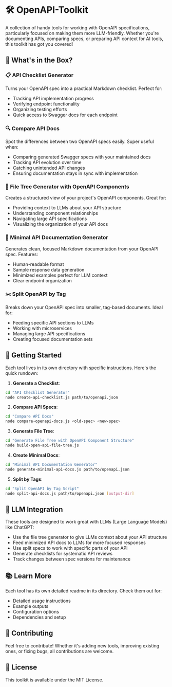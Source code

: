 # 🛠️ OpenAPI-Toolkit

A collection of handy tools for working with OpenAPI specifications, particularly focused on making them more LLM-friendly. Whether you're documenting APIs, comparing specs, or preparing API context for AI tools, this toolkit has got you covered!

## 🧰 What's in the Box?

### 📋 API Checklist Generator
Turns your OpenAPI spec into a practical Markdown checklist. Perfect for:
- Tracking API implementation progress
- Verifying endpoint functionality
- Organizing testing efforts
- Quick access to Swagger docs for each endpoint

### 🔍 Compare API Docs
Spot the differences between two OpenAPI specs easily. Super useful when:
- Comparing generated Swagger specs with your maintained docs
- Tracking API evolution over time
- Catching unintended API changes
- Ensuring documentation stays in sync with implementation

### 🌳 File Tree Generator with OpenAPI Components
Creates a structured view of your project's OpenAPI components. Great for:
- Providing context to LLMs about your API structure
- Understanding component relationships
- Navigating large API specifications
- Visualizing the organization of your API docs

### 📝 Minimal API Documentation Generator
Generates clean, focused Markdown documentation from your OpenAPI spec. Features:
- Human-readable format
- Sample response data generation
- Minimized examples perfect for LLM context
- Clear endpoint organization

### ✂️ Split OpenAPI by Tag
Breaks down your OpenAPI spec into smaller, tag-based documents. Ideal for:
- Feeding specific API sections to LLMs
- Working with microservices
- Managing large API specifications
- Creating focused documentation sets

## 🚀 Getting Started

Each tool lives in its own directory with specific instructions. Here's the quick rundown:

1. **Generate a Checklist**:
```bash
cd "API Checklist Generator"
node create-api-checklist.js path/to/openapi.json
```

2. **Compare API Specs**:
```bash
cd "Compare API Docs"
node compare-openapi-docs.js <old-spec> <new-spec>
```

3. **Generate File Tree**:
```bash
cd "Generate File Tree with OpenAPI Component Structure"
node build-open-api-file-tree.js
```

4. **Create Minimal Docs**:
```bash
cd "Minimal API Documentation Generator"
node generate-minimal-api-docs.js path/to/openapi.json
```

5. **Split by Tags**:
```bash
cd "Split OpenAPI by Tag Script"
node split-api-docs.js path/to/openapi.json [output-dir]
```

## 🤖 LLM Integration

These tools are designed to work great with LLMs (Large Language Models) like ChatGPT:

- Use the file tree generator to give LLMs context about your API structure
- Feed minimized API docs to LLMs for more focused responses
- Use split specs to work with specific parts of your API
- Generate checklists for systematic API reviews
- Track changes between spec versions for maintenance

## 📚 Learn More

Each tool has its own detailed readme in its directory. Check them out for:
- Detailed usage instructions
- Example outputs
- Configuration options
- Dependencies and setup

## 🤝 Contributing

Feel free to contribute! Whether it's adding new tools, improving existing ones, or fixing bugs, all contributions are welcome.

## 📄 License

This toolkit is available under the MIT License.
